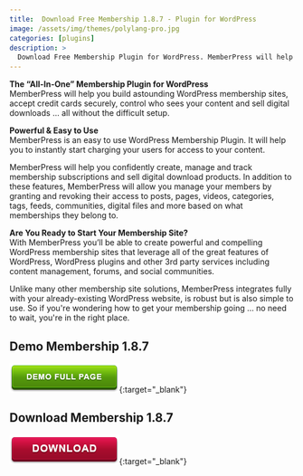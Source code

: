 ```yaml
---
title:  Download Free Membership 1.8.7 - Plugin for WordPress
image: /assets/img/themes/polylang-pro.jpg
categories: [plugins]
description: >
  Download Free Membership Plugin for WordPress. MemberPress will help you build astounding WordPress membership sites, accept credit cards securely, ...
---
```


**The “All-In-One” Membership Plugin for WordPress**  
MemberPress will help you build astounding WordPress membership sites, accept credit cards securely, control who sees your content and sell digital downloads
... all without the difficult setup.  

**Powerful & Easy to Use**    
MemberPress is an easy to use WordPress Membership Plugin. It will help you to instantly start charging your users for access to your content.  

MemberPress will help you confidently create, manage and track membership subscriptions and sell digital download products. In addition to these features, MemberPress will allow you manage your members by granting and revoking their access to posts, pages, videos, categories, tags, feeds, communities, digital files and more based on what memberships they belong to.  

**Are You Ready to Start Your Membership Site?**  
With MemberPress you’ll be able to create powerful and compelling WordPress membership sites that leverage all of the great features of WordPress, WordPress plugins and other 3rd party services including content management, forums, and social communities.  

Unlike many other membership site solutions, MemberPress integrates fully with your already-existing WordPress website, is robust but is also simple to use. So if you're wondering how to get your membership going … no need to wait, you're in the right place.  



## Demo Membership 1.8.7  
[![button](/assets/img/demo.png)](https://memberpress.com/){:target="_blank"}  

## Download Membership 1.8.7  
[![button](/assets/img/download.png)](http://gestyy.com/e05kjE){:target="_blank"}  
